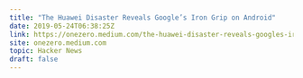 ```yaml
---
title: "The Huawei Disaster Reveals Google’s Iron Grip on Android"
date: 2019-05-24T06:38:25Z
link: https://onezero.medium.com/the-huawei-disaster-reveals-googles-iron-grip-on-android-b1ccee34504d?utm_medium=RSS&utm_source=hune
site: onezero.medium.com
topic: Hacker News
draft: false
---
```

